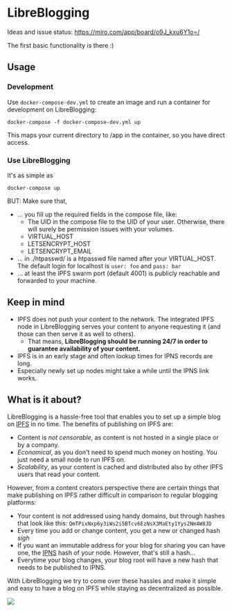 # LibreBlogging
Ideas and issue status: https://miro.com/app/board/o9J_kxu6Y1o=/

The first basic functionality is there :)

## Usage

### Development
Use `docker-compose-dev.yml` to create an image and run a container for development on LibreBlogging:

```shell
docker-compose -f docker-compose-dev.yml up
```

This maps your current directory to /app in the container, so you have direct access.

### Use LibreBlogging
It's as simple as

```shell
docker-compose up
```

BUT: Make sure that,

* ... you fill up the required fields in the compose file, like:
  * The UID in the compose file to the UID of your user. Otherwise, there will surely be permission issues with your volumes.
  * VIRTUAL_HOST
  * LETSENCRYPT_HOST
  * LETSENCRYPT_EMAIL
* ... in ./htpasswd/ is a htpasswd file named after your VIRTUAL_HOST. The default login for localhost is `user: foo` and `pass: bar`
* ... at least the IPFS swarm port (default 4001) is publicly reachable and forwarded to your machine.

## Keep in mind

* IPFS does not push your content to the network. The integrated IPFS node in LibreBlogging serves your content to anyone requesting it (and those can then serve it as well to others).
  * That means, __LibreBlogging should be running 24/7 in order to guarantee availability of your content.__
* IPFS is in an early stage and often lookup times for IPNS records are long.
* Especially newly set up nodes might take a while until the IPNS link works.

## What is it about?

LibreBlogging is a hassle-free tool that enables you to set up a simple blog on [IPFS](https://ipfs.io) in no time. The benefits of publishing on IPFS are:

* Content is _not censorable_, as content is not hosted in a single place or by a company.
* _Economical_, as you don't need to spend much money on hosting. You just need a small node to run IPFS on.
* _Scalability_, as your content is cached and distributed also by other IPFS users that read your content.

However, from a content creators perspective there are certain things that make publishing on IPFS rather difficult in comparison to regular blogging platforms:

* Your content is not addressed using handy domains, but through hashes that look like this: `QmTPixNxp6y3iWs2i5BTcv6EzNsX3MaEty1Yys2Nm4W8JD`
* Every time you add or change content, you get a new or changed hash *sigh*
* If you want an immutable address for your blog for sharing you can have one, the [IPNS](https://ipfs.io/ipns/docs.ipfs.io/guides/concepts/ipns/) hash of your node. However, that's still a hash...
* Everytime your blog changes, your blog root will have a new hash that needs to be published to IPNS.

With LibreBlogging we try to come over these hassles and make it simple and easy to have a blog on IPFS while staying as decentralized as possible.

![](about.png)
